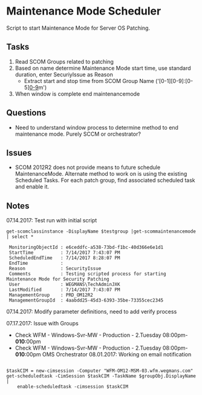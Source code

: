 # **Maintenance Mode Scheduler**

Script to start Maintenance Mode for Server OS Patching.

## Tasks

1. Read SCOM Groups related to patching
2. Based on name determine Maintenance Mode start time, use standard duration, enter SecuriyIssue as Reason
	- Extract start and stop time from SCOM Group Name ('[0-1][0-9]:[0-5][0-9](a|p)m')
4. When window is complete end maintenancemode

## Questions

- Need to understand window process to determine method to end maintenance mode. Purely SCCM or orchestrator?

## Issues

* SCOM 2012R2 does not provide means to future schedule MaintenanceMode. Alternate method to work on is using the existing Scheduled Tasks. For each patch group, find associated scheduled task and enable it.

## Notes
07.14.2017:	Test run with initial script

```
get-scomclassinstance -DisplayName $testgroup |get-scommaintenancemode | select *

 MonitoringObjectId : e6ceddfc-a538-73bd-f1bc-40d366e6e1d1
 StartTime          : 7/14/2017 7:43:07 PM
 ScheduledEndTime   : 7/14/2017 8:28:07 PM
 EndTime            :
 Reason             : SecurityIssue
 Comments           : Testing scripted process for starting Maintenance Mode for Security Patching
 User               : WEGMANS\TechAdminJXK
 LastModified       : 7/14/2017 7:43:07 PM
 ManagementGroup    : PRD_OM12R2
 ManagementGroupId  : 4aabdd25-45d3-6393-35be-73355cec2345
```
07.14.2017: Modify parameter definitions, need to add verify process

07.17.2017: Issue with Groups
- Check WFM - Windows-Svr-MW - Production - 2.Tuesday 08:00pm-**010**:00pm
- Check WFM - Windows-Svr-MW - Production - 2.Tuesday 08:00pm-**010**:00pm OMS Orchestrator
08.01.2017: Working on email notification

<code>
$taskCIM = new-cimsession -Computer "WFM-OM12-MSM-03.wfm.wegmans.com"
get-scheduledtask -CimSession $taskCIM -TaskName $groupObj.DisplayName |
	enable-scheduledtask -cimsession $taskCIM
</code>
